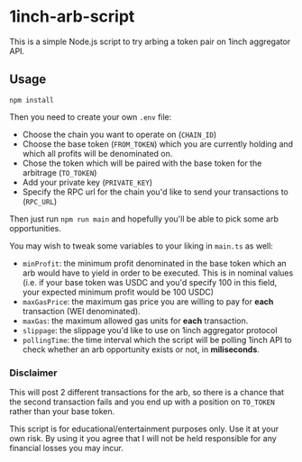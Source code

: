 # 1inch-arb-script

This is a simple Node.js script to try arbing a token pair on 1inch aggregator API.

## Usage

`npm install`

Then you need to create your own `.env` file: 
- Choose the chain you want to operate on (`CHAIN_ID`)
- Choose the base token (`FROM_TOKEN`) which you are currently holding and which all profits will be denominated on.
- Chose the token which will be paired with the base token for the arbitrage (`TO_TOKEN`)
- Add your private key (`PRIVATE_KEY`)
- Specify the RPC url for the chain you'd like to send your transactions to (`RPC_URL`)

Then just run `npm run main` and hopefully you'll be able to pick some arb opportunities.

You may wish to tweak some variables to your liking in `main.ts` as well:
- `minProfit`: the minimum profit denominated in the base token which an arb would have to yield in order to be executed. This is in nominal values (i.e. if your base token was USDC and you'd specify 100 in this field, your expected minimum profit would be 100 USDC)
- `maxGasPrice`: the maximum gas price you are willing to pay for **each** transaction (WEI denominated).
- `maxGas`: the maximum allowed gas units for **each** transaction.
- `slippage`: the slippage you'd like to use on 1inch aggregator protocol
- `pollingTime`: the time interval which the script will be polling 1inch API to check whether an arb opportunity exists or not, in **miliseconds**.

### Disclaimer

This will post 2 different transactions for the arb, so there is a chance that the second transaction fails and you end up with a position on `TO_TOKEN` rather than your base token.

This script is for educational/entertainment purposes only. Use it at your own risk. By using it you agree that I will not be held responsible for any financial losses you may incur.